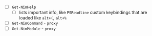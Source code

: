 - [ ] `Get-NinHelp`
  - [ ] lists important info, like `PSReadline` custom keybindings that are loaded like `alt+(`, `alt+%`
- [ ] `Get-NinCommand` - `proxy`
- [ ] `Get-NinModule` - `proxy`